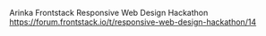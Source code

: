 Arinka
Frontstack Responsive Web Design Hackathon
https://forum.frontstack.io/t/responsive-web-design-hackathon/14
